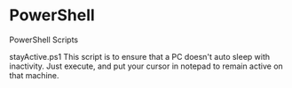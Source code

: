 # PowerShell
PowerShell Scripts

stayActive.ps1
This script is to ensure that a PC doesn't auto sleep with inactivity.
Just execute, and put your cursor in notepad to remain active on that machine.